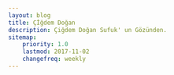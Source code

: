 ```yaml
---
layout: blog
title: Çİğdem Doğan
description: Çiğdem Doğan Sufuk' un Gözünden.
sitemap:
    priority: 1.0
    lastmod: 2017-11-02
    changefreq: weekly
---
```

